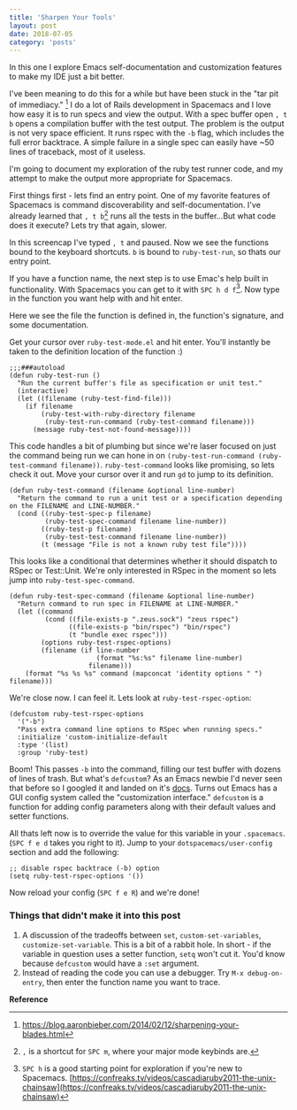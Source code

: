 ```yaml
---
title: 'Sharpen Your Tools'
layout: post
date: 2018-07-05
category: 'posts'
---
```


In this one I explore Emacs self-documentation and customization features to make my IDE just a bit better.

<!--more-->

I've been meaning to do this for a while but have been stuck in the "tar pit of immediacy." [^1] I do a lot of Rails development in Spacemacs and I love how easy it is to run specs and view the output. With a spec buffer open `, t b` opens a compilation buffer with the test output. The problem is the output is not very space efficient. It runs rspec with the `-b` flag, which includes the full error backtrace. A simple failure in a single spec can easily have ~50 lines of traceback, most of it useless.

I'm going to document my exploration of the ruby test runner code, and my attempt to make the output more appropriate for Spacemacs.

First things first - lets find an entry point. One of my favorite features of Spacemacs is command discoverability and self-documentation. I've already learned that `, t b`[^2] runs all the tests in the buffer...But what code does it execute? Lets try that again, slower.

<!-- ![](Screen%20Shot%202018-07-02%20at%205.15.10%20PM.png) -->

In this screencap I've typed `, t` and paused. Now we see the functions bound to the keyboard shortcuts. `b` is bound to `ruby-test-run`, so thats our entry point.

If you have a function name, the next step is to use Emac's help built in functionality. With Spacemacs you can get to it with `SPC h d f`[^3]. Now type in the function you want help with and hit enter.

<!-- ![](Screen%20Shot%202018-07-02%20at%205.20.21%20PM.png) -->

Here we see the file the function is defined in, the function's signature, and some documentation.

Get your cursor over `ruby-test-mode.el` and hit enter. You'll instantly be taken to the definition location of the function :)

```common_lisp
;;;###autoload
(defun ruby-test-run ()
  "Run the current buffer's file as specification or unit test."
  (interactive)
  (let ((filename (ruby-test-find-file)))
	(if filename
		(ruby-test-with-ruby-directory filename
		 (ruby-test-run-command (ruby-test-command filename)))
	  (message ruby-test-not-found-message))))
```

This code handles a bit of plumbing but since we're laser focused on just the command being run we can hone in on `(ruby-test-run-command (ruby-test-command filename))`.  `ruby-test-command` looks like promising, so lets check it out. Move your cursor over it and run `gd` to jump to its definition.

```common_lisp
(defun ruby-test-command (filename &optional line-number)
  "Return the command to run a unit test or a specification depending on the FILENAME and LINE-NUMBER."
  (cond ((ruby-test-spec-p filename)
		 (ruby-test-spec-command filename line-number))
		((ruby-test-p filename)
		 (ruby-test-test-command filename line-number))
		(t (message "File is not a known ruby test file"))))
```

This looks like a conditional that determines whether it should dispatch to RSpec or Test::Unit. We're only interested in RSpec in the moment so lets jump into `ruby-test-spec-command`.

```common_lisp
(defun ruby-test-spec-command (filename &optional line-number)
  "Return command to run spec in FILENAME at LINE-NUMBER."
  (let ((command
		 (cond ((file-exists-p ".zeus.sock") "zeus rspec")
			   ((file-exists-p "bin/rspec") "bin/rspec")
			   (t "bundle exec rspec")))
		(options ruby-test-rspec-options)
		(filename (if line-number
					  (format "%s:%s" filename line-number)
					filename)))
	(format "%s %s %s" command (mapconcat 'identity options " ") filename)))
```

We're close now. I can feel it. Lets look at `ruby-test-rspec-option`:

```common_lisp
(defcustom ruby-test-rspec-options
  '("-b")
  "Pass extra command line options to RSpec when running specs."
  :initialize 'custom-initialize-default
  :type '(list)
  :group 'ruby-test)
```

Boom! This passes `-b` into the command, filling our test buffer with dozens of lines of trash. But what's `defcustom`? As an Emacs newbie I'd never seen that before so I googled it and landed on it's [docs](https://www.gnu.org/software/emacs/manual/html_node/eintr/defcustom.html). Turns out Emacs has a  GUI config system called the "customization interface." `defcustom` is a function for adding config parameters along with their default values and setter functions.

All thats left now is to override the value for this variable in your `.spacemacs`. (`SPC f e d` takes you right to it). Jump to your `dotspacemacs/user-config` section and add the following:

```common_lisp
;; disable rspec backtrace (-b) option
(setq ruby-test-rspec-options '())
```

Now reload your config (`SPC f e R`) and we're done!

### Things that didn't make it into this post
1. A discussion of the tradeoffs between `set`, `custom-set-variables`, `customize-set-variable`. This is a bit of a rabbit hole. In short - if the variable in question uses a setter function, `setq` won't cut it. You'd know because `defcustom` would have a `:set` argument.
2. Instead of reading the code you can use a debugger. Try `M-x debug-on-entry`, then enter the function name you want to trace.

**Reference**
[^1]: https://blog.aaronbieber.com/2014/02/12/sharpening-your-blades.html
[^2]: `,` is a shortcut for `SPC m`, where your major mode keybinds are.
[^3]: `SPC h` is a good starting point for exploration if you're new to Spacemacs.
[https://confreaks.tv/videos/cascadiaruby2011-the-unix-chainsaw](https://confreaks.tv/videos/cascadiaruby2011-the-unix-chainsaw)

